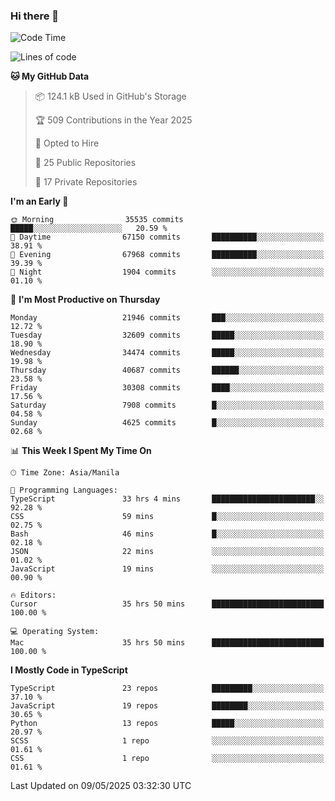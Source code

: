 ### Hi there 👋

<!--START_SECTION:waka-->
![Code Time](http://img.shields.io/badge/Code%20Time-1%2C719%20hrs%2046%20mins-blue)

![Lines of code](https://img.shields.io/badge/From%20Hello%20World%20I%27ve%20Written-65.2%20million%20lines%20of%20code-blue)

**🐱 My GitHub Data** 

> 📦 124.1 kB Used in GitHub's Storage 
 > 
> 🏆 509 Contributions in the Year 2025
 > 
> 💼 Opted to Hire
 > 
> 📜 25 Public Repositories 
 > 
> 🔑 17 Private Repositories 
 > 
**I'm an Early 🐤** 

```text
🌞 Morning                35535 commits       █████░░░░░░░░░░░░░░░░░░░░   20.59 % 
🌆 Daytime                67150 commits       ██████████░░░░░░░░░░░░░░░   38.91 % 
🌃 Evening                67968 commits       ██████████░░░░░░░░░░░░░░░   39.39 % 
🌙 Night                  1904 commits        ░░░░░░░░░░░░░░░░░░░░░░░░░   01.10 % 
```
📅 **I'm Most Productive on Thursday** 

```text
Monday                   21946 commits       ███░░░░░░░░░░░░░░░░░░░░░░   12.72 % 
Tuesday                  32609 commits       █████░░░░░░░░░░░░░░░░░░░░   18.90 % 
Wednesday                34474 commits       █████░░░░░░░░░░░░░░░░░░░░   19.98 % 
Thursday                 40687 commits       ██████░░░░░░░░░░░░░░░░░░░   23.58 % 
Friday                   30308 commits       ████░░░░░░░░░░░░░░░░░░░░░   17.56 % 
Saturday                 7908 commits        █░░░░░░░░░░░░░░░░░░░░░░░░   04.58 % 
Sunday                   4625 commits        █░░░░░░░░░░░░░░░░░░░░░░░░   02.68 % 
```


📊 **This Week I Spent My Time On** 

```text
🕑︎ Time Zone: Asia/Manila

💬 Programming Languages: 
TypeScript               33 hrs 4 mins       ███████████████████████░░   92.28 % 
CSS                      59 mins             █░░░░░░░░░░░░░░░░░░░░░░░░   02.75 % 
Bash                     46 mins             █░░░░░░░░░░░░░░░░░░░░░░░░   02.18 % 
JSON                     22 mins             ░░░░░░░░░░░░░░░░░░░░░░░░░   01.02 % 
JavaScript               19 mins             ░░░░░░░░░░░░░░░░░░░░░░░░░   00.90 % 

🔥 Editors: 
Cursor                   35 hrs 50 mins      █████████████████████████   100.00 % 

💻 Operating System: 
Mac                      35 hrs 50 mins      █████████████████████████   100.00 % 
```

**I Mostly Code in TypeScript** 

```text
TypeScript               23 repos            █████████░░░░░░░░░░░░░░░░   37.10 % 
JavaScript               19 repos            ████████░░░░░░░░░░░░░░░░░   30.65 % 
Python                   13 repos            █████░░░░░░░░░░░░░░░░░░░░   20.97 % 
SCSS                     1 repo              ░░░░░░░░░░░░░░░░░░░░░░░░░   01.61 % 
CSS                      1 repo              ░░░░░░░░░░░░░░░░░░░░░░░░░   01.61 % 
```




 Last Updated on 09/05/2025 03:32:30 UTC
<!--END_SECTION:waka-->
